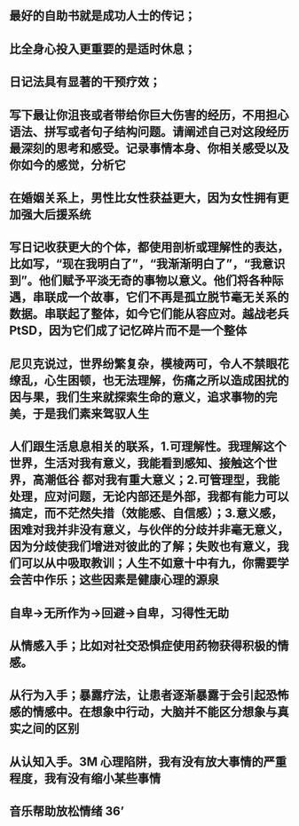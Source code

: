 ## 最好的自助书就是成功人士的传记；

## 比全身心投入更重要的是适时休息；

## 日记法具有显著的干预疗效；

## 写下最让你沮丧或者带给你巨大伤害的经历，不用担心语法、拼写或者句子结构问题。请阐述自己对这段经历最深刻的思考和感受。记录事情本身、你相关感受以及你如今的感觉，分析它

## 在婚姻关系上，男性比女性获益更大，因为女性拥有更加强大后援系统

## 写日记收获更大的个体，都使用剖析或理解性的表达，比如写，“现在我明白了”，“我渐渐明白了”，“我意识到”。他们赋予平淡无奇的事物以意义。他们将各种际遇，串联成一个故事，它们不再是孤立脱节毫无关系的数据。串联起了整体，如今它们能从容应对。越战老兵 PtSD，因为它们成了记忆碎片而不是一个整体

## 尼贝克说过，世界纷繁复杂，模棱两可，令人不禁眼花缭乱，心生困顿，也无法理解，伤痛之所以造成困扰的因与果，我们生来就探索生命的意义，追求事物的完美，于是我们素来驾驭人生

## 人们跟生活息息相关的联系，1.可理解性。我理解这个世界，生活对我有意义，我能看到感知、接触这个世界，高潮低谷 都对我有重大意义；2.可管理型，我能处理，应对问题，无论内部还是外部，我都有能力可以搞定，而不茫然失措（效能感、自信感）；3.意义感，困难对我并非没有意义，与伙伴的分歧并非毫无意义，因为分歧使我们增进对彼此的了解；失败也有意义，我们可以从中吸取教训；人生不如意十中有九，你需要学会苦中作乐；这些因素是健康心理的源泉

## 自卑->无所作为->回避->自卑，习得性无助

## 从情感入手；比如对社交恐惧症使用药物获得积极的情感。

## 从行为入手；暴露疗法，让患者逐渐暴露于会引起恐怖感的情感中。在想象中行动，大脑并不能区分想象与真实之间的区别

## 从认知入手。3M 心理陷阱，我有没有放大事情的严重程度，我有没有缩小某些事情

## 音乐帮助放松情绪 36’
